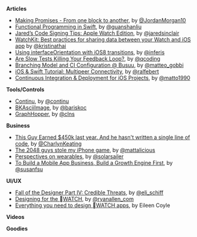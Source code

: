 **Articles**

* [Making Promises - From one block to another](https://medium.com/the-traveled-ios-developers-guide/making-promises-417f13da901f), by [@JordanMorgan10](https://twitter.com/JordanMorgan10)
* [Functional Programming in Swift](http://jamesonquave.com/blog/functional-programming-in-swift/), by [@guanshanliu](https://twitter.com/guanshanliu)
* [Jared’s Code Signing Tips: Apple Watch Edition](http://blog.jaredsinclair.com/post/117350678170/jareds-code-signing-tips-apple-watch-edition), by [@jaredsinclair](https://twitter.com/jaredsinclair)
* [WatchKit: Best practices for sharing data between your Watch and iOS app](http://www.kristinathai.com/watchkit-best-practices-for-sharing-data-between-your-watch-and-ios-app/) by [@kristinathai](https://twitter.com/kristinathai)
* [Using interfaceOrientation with iOS8 transitions](http://blog.inferis.org/blog/2015/04/27/ios8-and-interfaceorientation/), by [@inferis](https://twitter.com/inferis)
* [Are Slow Tests Killing Your Feedback Loop?](http://qualitycoding.org/slow-tests/), by [@qcoding](https://twitter.com/qcoding)
* [Branching Model and CI Configuration @ Busuu](http://matteogobbi.github.io/blog/2015/04/27/branches-model-and-ci-configuration-at-busuu/), by [@matteo_gobbi](https://twitter.com/matteo_gobbi)
* [iOS & Swift Tutorial: Multipeer Connectivity](http://www.ralfebert.de/tutorials/ios-swift-multipeer-connectivity/), by [@ralfebert](https://twitter.com/ralfebert)
* [Continuous Integration & Deployment for iOS Projects](https://medium.com/ribot-labs/continuous-integration-deployment-for-ios-projects-7358b72ca2e9), by [@matto1990](https://twitter.com/matto1990)

**Tools/Controls**

* [Continu](http://www.continu.co/), by [@continu](https://twitter.com/continu)
* [BKAsciiImage](https://github.com/bkoc/BKAsciiImage), by [@bariskoc](https://twitter.com/bariskoc)
* [GraphHopper](https://github.com/graphhopper/graphhopper-ios), by [@clns](https://twitter.com/calinseciu)

**Business**

* [This Guy Earned $450k last year. And he hasn't written a single line of code](https://medium.com/@CharlynKeating/if-you-re-an-app-developer-who-isn-t-making-a-decent-living-from-the-app-stores-there-s-someone-ac5082d8de47), by [@CharlynKeating](https://twitter.com/CharlynKeating)
* [The 2048 guys stole my iPhone game](https://medium.com/ios-game-development/the-2048-guys-stole-my-iphone-game-5ba541283c4d), by [@mattalicious](https://twitter.com/mattalicious)
* [Perspectives on wearables](http://solarsailer.net/2015/04/wearables), by [@solarsailer](https://twitter.com/solarsailer)
* [To Build a Mobile App Business, Build a Growth Engine First](http://www.500.co/mobile-growth-engine-branch/), by [@susanfsu](https://twitter.com/susanfsu)


**UI/UX**

* [Fall of the Designer Part IV: Credible Threats](http://www.elischiff.com/blog/2015/4/28/fall-of-the-designer-part-iv-credible-threats), by [@eli_schiff](https://twitter.com/eli_schiff)
* [Designing for the WATCH](http://webdesign.tutsplus.com/articles/designing-for-the-watch--cms-23818), by [@ryanallen_com](https://twitter.com/ryanallen_com)
* [Everything you need to design WATCH apps](http://blog.fluidui.com/design-resources-for-apple-watch/), by Eileen Coyle

**Videos**


**Goodies**

